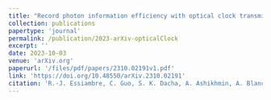 ```yaml
---
title: "Record photon information efficiency with optical clock transmission and recovery of 12.5 bits/photon over an optical channel with 77 dB Loss"
collection: publications
papertype: 'journal'
permalink: /publication/2023-arXiv-opticalClock
excerpt: ''
date: 2023-10-03
venue: 'arXiv.org'
paperurl: '/files/pdf/papers/2310.02191v1.pdf'
link: 'https://doi.org/10.48550/arXiv.2310.02191'
citation: 'R.-J. Essiambre, C. Guo, S. K. Dacha, A. Ashikhmin, A. Blanco-Redondo, F. R. Ksischang, K. Banaszek, M. Weiner, R. Kopf, I. Crawley, M. H. Idjadi, A. A. Sayem, J. Zhao, J. D. Sandoz, N. Fontaine, N. Menkart, R. Ryf, J. Cloonan, M. Vasilyev, T. E. Murphy, E. Burrows, "Record photon information efficiency with optical clock transmission and recovery of 12.5 bits/photon over an optical channel with 77 dB Loss,"  arXiv:2310.02191 (2023)'
---
```

